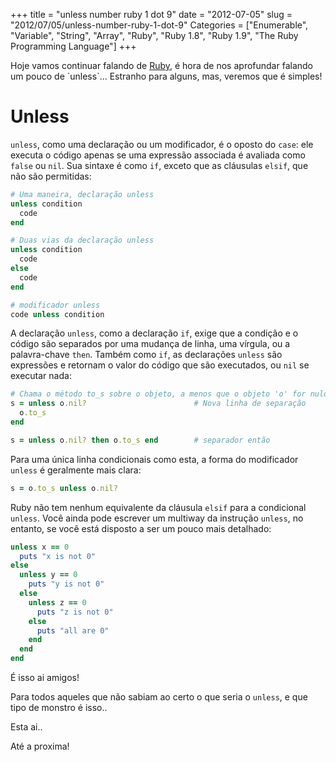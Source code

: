 +++
title = "unless number ruby 1 dot 9"
date = "2012-07-05"
slug = "2012/07/05/unless-number-ruby-1-dot-9"
Categories = ["Enumerable", "Variable", "String", "Array", "Ruby", "Ruby 1.8", "Ruby 1.9", "The Ruby Programming Language"]
+++
<!--more-->
<p>Hoje vamos continuar falando de <a href="http://www.ruby-doc.org/core-1.9.2/">Ruby</a>, é hora de nos aprofundar falando um pouco de `unless`... Estranho para alguns, mas, veremos que é simples!</p>

<h1>Unless</h1>

`unless`, como uma declaração ou um modificador, é o oposto do `case`: ele executa o código apenas se uma expressão
associada é avaliada como `false` ou `nil`. Sua sintaxe é como `if`, exceto que as cláusulas `elsif`, que não são
permitidas:

``` ruby Declaração unless
# Uma maneira, declaração unless
unless condition
  code
end

# Duas vias da declaração unless
unless condition
  code
else
  code
end

# modificador unless
code unless condition
```

A declaração `unless`, como a declaração `if`, exige que a condição e o código são separados por uma mudança de linha,
uma vírgula, ou a palavra-chave `then`. Também como `if`, as declarações `unless` são expressões e retornam o valor do
código que são executados, ou `nil` se executar nada:

``` ruby Declaração unless
# Chama o método to_s sobre o objeto, a menos que o objeto 'o' for nulo
s = unless o.nil?                        # Nova linha de separação
  o.to_s
end

s = unless o.nil? then o.to_s end        # separador então
```

Para uma única linha condicionais como esta, a forma do modificador `unless` é geralmente mais clara:

``` ruby Unless
s = o.to_s unless o.nil?
```

Ruby não tem nenhum equivalente da cláusula `elsif` para a condicional `unless`. Você ainda pode escrever um multiway da instrução `unless`, no entanto, se você está disposto a ser um pouco mais detalhado:

``` ruby unless
unless x == 0
  puts "x is not 0"
else
  unless y == 0
    puts "y is not 0"
  else
    unless z == 0
      puts "z is not 0"
    else
      puts "all are 0"
    end
  end
end
```

É isso ai amigos!

Para todos aqueles que não sabiam ao certo o que seria o `unless`, e que tipo de monstro é isso..

Esta ai..

Até a proxima!
